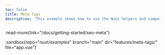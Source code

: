 ```yaml
---
toc: false
title: Meta Tags
description: 'This example shows how to use the Nuxt helpers and composables for SEO and meta management.'
---
```


:read-more{link="/docs/getting-started/seo-meta"}

:sandbox{repo="nuxt/examples" branch="main" dir="features/meta-tags/" file="app.vue"}
